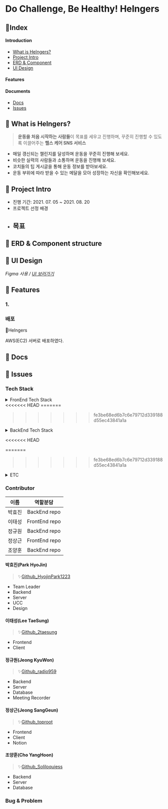 # Do Challenge, Be Healthy! Helngers 





## 🔖Index

#### Introduction

- [What is Helngers?](#🔩-What-is-Helngers?)
- [Project Intro](#🔩-Project-Intro)
- [ERD & Component](#📝-ERD-&-Component-structure)
- [UI Design](#🎨-UI-Design)

#### Features



#### Documents

- [Docs](#📜-Docs)
- [Issues](#💬-Issues)



## 🔩 What is Helngers?

> **운동을 처음 시작하는 사람들**이 목표를 세우고 진행하며, 꾸준히 진행할 수 있도록 이끌어주는 **헬스 케어 SNS 서비스**

- 매일 갱신되는 챌린지를 달성하며 운동을 꾸준히 진행해 보세요.
- 비슷한 실력의 사람들과 소통하며 운동을 진행해 보세요.
- 코치들의 팁 게시글을 통해 운동 정보를 받아보세요.
- 운동 부위에 따라 받을 수 있는 메달을 모아 성장하는 자신을 확인해보세요.



## 🔩 Project Intro

- 진행 기간: 2021. 07. 05 ~ 2021. 08. 20
- 프로젝트 선정 배경
- 목표
  - 





## 📝 ERD & Component structure





## 🎨 UI Design

*Figma 사용 / [UI 보러가기](https://www.figma.com/file/IHWkQyXMkvZwEM1JWKrzQ3/%EC%8B%B8%ED%94%BC-2%ED%95%99%EA%B8%B0-%EB%B6%80%ED%8A%B8%EC%BA%A0%ED%94%84?node-id=0%3A1)*





## 🔧 Features

### 1.



### 배포

📌Helngers

AWS(EC2) 서버로 배포하였다.



## 📜 Docs





## 💬 Issues

### Tech Stack

<details>
    <summary>FronEnd Tech Stack</summary>
    <ul>
        <li>Vue: </li>
        <li>Vue / CLI: </li>
        <li>Vuex: </li>
        <li>npm: </li>
        <li>axios: </li>
    </ul>
</details>
<<<<<<< HEAD
=======

>>>>>>> fe3be68ed6b7c6e79712d339188d55ec43841a1a
<details>
    <summary>BackEnd Tech Stack</summary>
    <ul>
        <li>Swagger</li>
        <li>Spring Boot</li>
        <li>Spring Security</li>
<<<<<<< HEAD
        <li>JavaMailSender</li>
=======
>>>>>>> fe3be68ed6b7c6e79712d339188d55ec43841a1a
        <li>MySQL</li>
        <li>NGINX</li>
        <li>E2C</li>
    </ul>
</details>

<<<<<<< HEAD

=======
>>>>>>> fe3be68ed6b7c6e79712d339188d55ec43841a1a
<details>
    <summary>ETC</summary>
    <ul>
        <li>Json Web Token</li>
        <li>Github</li>
        <li>GitLab</li>
        <li>Jira</li>
        <li>Webex</li>
        <li>Discord</li>
    </ul>
</details>



### Contributor

|  이름  |   역할분담    |
| :----: | :-----------: |
| 박효진 | BackEnd repo  |
| 이태성 | FrontEnd repo |
| 정규원 | BackEnd repo  |
| 정상근 | FrontEnd repo |
| 조양훈 | BackEnd repo  |



#### 박효진(Park HyoJin)

> ✨[Github_HyojinPark1223](https://github.com/HyojinPark1223)

- Team Leader
- Backend
- Server
- UCC
- Design



#### 이태성(Lee TaeSung)

> ✨[Github_2taesung](https://github.com/2taesung)

- Frontend
- Client



#### 정규원(Jeong KyuWon)

> ✨[Github_radio959](https://github.com/radio959)

- Backend
- Server
- Database
- Meeting Recorder



#### 정상근(Jeong SangGeun)

> ✨[Github_toproot](https://github.com/toproot)

- Frontend
- Client
- Notion



#### 조양훈(Cho YangHoon)

> ✨[Github_Soliloquiess](https://github.com/Soliloquiess)

- Backend
- Server
- Database





### Bug & Problem

